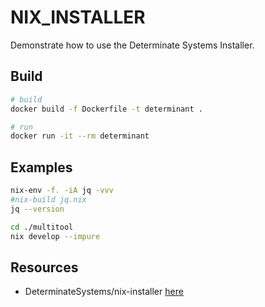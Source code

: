 # NIX_INSTALLER

Demonstrate how to use the Determinate Systems Installer.  

## Build

```sh
# build
docker build -f Dockerfile -t determinant .

# run
docker run -it --rm determinant
```

## Examples

```sh
nix-env -f. -iA jq -vvv
#nix-build jq.nix
jq --version

cd ./multitool
nix develop --impure 
```

## Resources

* DeterminateSystems/nix-installer [here](https://github.com/DeterminateSystems/nix-installer)  
